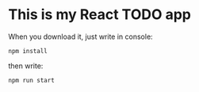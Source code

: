 <h1>This is my React TODO app</h1>

When you download it, just write in console:

<code>npm install</code>

then write:

<code>npm run start</code>

